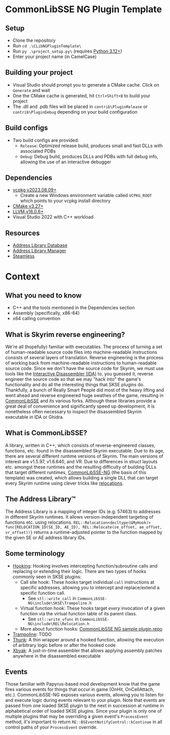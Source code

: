 # CommonLibSSE NG Plugin Template

## Setup

- Clone the repository
- Run `cd .\CLibNGPluginTemplate\`
- Run `py .\project_setup.py\` (requires [Python 3.12+](https://www.python.org/download/pre-releases/))
- Enter your project name (in CamelCase)

## Building your project

- Visual Studio should prompt you to generate a CMake cache. Click on `Generate` and wait
- One the CMake cache is generated, hit `Ctrl+Shift+B` to build your project
- The .dll and .pdb files will be placed in `contrib\PluginRelease` or `contrib\PluginDebug` depending on your build configuration

## Build configs

- Two build configs are provided:
  - `Release`: Optimized release build, produces small and fast DLLs with associated PDBs
  - `Debug`: Debug build, produces DLLs and PDBs with full debug info, allowing the use of an interactive debugger

## Dependencies

- [vcpkg v2023.08.09+](https://github.com/microsoft/vcpkg/releases)
  - Create a new Windows environment variable called `VCPKG_ROOT` which points to your vcpkg install directory
- [CMake v3.27+](https://cmake.org/)
- [LLVM v16.0.6+](https://github.com/llvm/llvm-project/releases)
- Visual Studio 2022 with C++ workload

## Resources

- [Address Library Database](https://github.com/meh321/AddressLibraryDatabase)
- [Address Library Manager](https://github.com/meh321/AddressLibraryManager/releases)
- [Steamless](https://github.com/atom0s/Steamless/releases)

# Context

## What you need to know

- C++ and the tools mentioned in the Dependencies section
- Assembly (specifically, x86-64)
- x64 calling convention

## What is Skyrim reverse engineering?

We're all (hopefully) familiar with executables. The process of turning a set of human-readable source code files into machine-readable instructions consists of several layers of translation. Reverse engineering is the process of working back from machine-readable instructions to human-readable source code. Since we don't have the source code for Skyrim, we must use tools like the [Interactive Disassembler (IDA)](https://en.wikipedia.org/wiki/Interactive_Disassembler) to, you guessed it, reverse engineer the source code so that we may "hack into" the game's functionality and do all the interesting things that SKSE plugins do. Thankfully, a bunch of Really Smart People did most of the heavy lifting and went ahead and reverse engineered huge swathes of the game, resulting in [CommonLibSSE](https://github.com/Ryan-rsm-McKenzie/CommonLibSSE) and its various forks. Although these libraries provide a great deal of convenience and significantly speed up development, it is nonetheless often necessary to inspect the disassembled Skyrim executable in IDA or Ghidra.

## What is CommonLibSSE?

A library, written in C++, which consists of reverse-engineered classes, functions, etc. found in the disassembled Skyrim executable. Due to its age, there are several different runtime versions of Skyrim. The main versions of interest are v1.5.97, v1.6.640, and VR. Due to differences in struct layouts etc. amongst these runtimes and the resulting difficulty of building DLLs that target different runtimes, [CommonLibSSE-NG](https://github.com/CharmedBaryon/CommonLibSSE-NG) (the basis of this template) was created, which allows building a single DLL that can target every Skyrim runtime using clever tricks like [relocations](<https://en.wikipedia.org/wiki/Relocation_(computing)>).

## The Address Library:tm:

The Address Library is a mapping of integer IDs (e.g. 57463) to addresses in different Skyrim runtimes. It allows version-independent targeting of functions etc. using relocations. `REL::Relocation<decltype(&MyHook)> func{RELOCATION_ID(SE_ID, AE_ID), REL::Relocate(se_offset, ae_offset, vr_offset))}` returns a runtime-adjusted pointer to the function mapped by the given SE or AE address library IDs.

## Some terminology

- [Hooking](https://en.wikipedia.org/wiki/Hooking): Hooking involves intercepting function/subroutine calls and replacing or extending their logic. There are two types of hooks commonly seen in SKSE plugins:
  - Call site hook: These hooks target individual `call` instructions at specific addresses, allowing you to intercept and replace/extend a specific function call.
    - See `stl::write_call` in `CommonLibSSE-NG\include\SKSE\Trampoline.h`
  - Virtual function hook: These hooks target _every_ invocation of a given function via the virtual function table of its parent class.
    - See `stl::write_vfunc` in `CommonLibSSE-NG\include\REL\Relocation.h`
  - More about function hooks: [CommonLibSSE NG sample plugin repo](https://gitlab.com/colorglass/commonlibsse-sample-plugin/-/blob/main/README.md#function-hooks)
- [Trampoline](<https://en.wikipedia.org/wiki/Trampoline_(computing)>): TODO
- [Thunk](https://en.wikipedia.org/wiki/Thunk): A thin wrapper around a hooked function, allowing the execution of arbitrary logic before or after the hooked code
- [Xbyak](https://github.com/herumi/xbyak): A just-in-time assembler that allows applying assembly patches anywhere in the disassembled executable

## Events

Those familiar with Papyrus-based mod development know that the game fires various events for things that occur in game (OnHit, OnCellAttach, etc.). CommonLibSSE-NG exposes various events, allowing you to listen for and execute logic during events relevant to your plugin. Note that events are passed from one loaded SKSE plugin to the next in succession at runtime in alphabetical order of loaded SKSE plugins. Since your plugin is only one of multiple plugins that may be overriding a given event's `ProcessEvent` method, it's important to return `RE::BSEventNotifyControl::kContinue` in all control paths of your `ProcessEvent` override.
